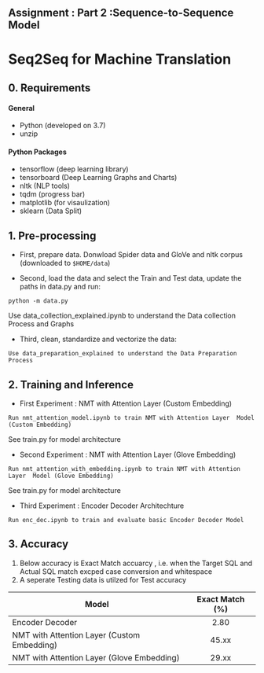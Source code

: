## Assignment : Part 2 :Sequence-to-Sequence Model

# Seq2Seq for Machine Translation


## 0. Requirements
#### General
- Python (developed on 3.7)
- unzip

#### Python Packages
- tensorflow (deep learning library)
- tensorboard (Deep Learning Graphs and Charts)
- nltk (NLP tools)
- tqdm (progress bar)
- matplotlib (for visaulization)
- sklearn (Data Split)


## 1. Pre-processing
- First, prepare data. Donwload Spider data and GloVe and nltk corpus
(downloaded to `$HOME/data`)

- Second, load the data and select the Train and Test data, update the paths in data.py and run:
```
python -m data.py
```
Use data_collection_explained.ipynb to understand the Data collection Process and Graphs

- Third, clean, standardize and vectorize the data:
```
Use data_preparation_explained to understand the Data Preparation Process
```
## 2. Training and Inference
- First Experiment : NMT with Attention Layer (Custom Embedding)
```
Run nmt_attention_model.ipynb to train NMT with Attention Layer  Model (Custom Embedding)
```
See train.py for model architecture 


- Second Experiment : NMT with Attention Layer (Glove Embedding)
```
Run nmt_attention_with_embedding.ipynb to train NMT with Attention Layer  Model (Glove Embedding)
```
See train.py for model architecture

- Third Experiment : Encoder Decoder Architechture 
```
Run enc_dec.ipynb to train and evaluate basic Encoder Decoder Model
```

## 3. Accuracy

1. Below accuracy is Exact Match accuarcy , i.e. when the Target SQL and Actual SQL match excped case conversion and whitespace
2. A seperate Testing data is utilzed for Test accuracy

|      Model                                    | Exact Match (%) |
| ----------------------------------------------|:---------------:|
| Encoder Decoder                               | 2.80  
| NMT with Attention Layer (Custom Embedding)   | 45.xx
| NMT with Attention Layer (Glove Embedding)    | 29.xx

